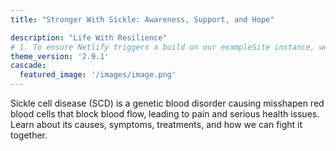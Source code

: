 ```yaml
---
title: "Stronger With Sickle: Awareness, Support, and Hope"

description: "Life With Resilience"
# 1. To ensure Netlify triggers a build on our exampleSite instance, we need to change a file in the exampleSite directory.
theme_version: '2.9.1'
cascade:
  featured_image: '/images/image.png'
---
```

Sickle cell disease (SCD) is a genetic blood disorder causing misshapen red blood cells that block blood flow, leading to pain and serious health issues. Learn about its causes, symptoms, treatments, and how we can fight it together.
